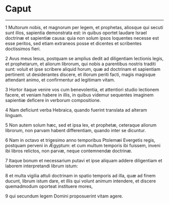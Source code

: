 # Caput 

***

1 Multorum nobis, et magnorum per legem, et prophetas, aliosque qui secuti sunt illos, sapientia demonstrata est: in quibus oportet laudare Israel doctrinæ et sapientiæ causa: quia non solum ipsos loquentes necesse est esse peritos, sed etiam extraneos posse et dicentes et scribentes doctissimos fieri.

2 Avus meus Iesus, postquam se amplius dedit ad diligentiam lectionis legis, et prophetarum, et aliorum librorum, qui nobis a parentibus nostris traditi sunt: voluit et ipse scribere aliquid horum, quæ ad doctrinam et sapientiam pertinent: ut desiderantes discere, et illorum periti facti, magis magisque attendant animo, et confirmentur ad legitimam vitam.

3 Hortor itaque venire vos cum benevolentia, et attentiori studio lectionem facere, et veniam habere in illis, in quibus videmur sequentes imaginem sapientiæ deficere in verborum compositione.

4 Nam deficiunt verba Hebraica, quando fuerint translata ad alteram linguam.

5 Non autem solum hæc, sed et ipsa lex, et prophetæ, ceteraque aliorum librorum, non parvam habent differentiam, quando inter se dicuntur.

6 Nam in octavo et trigesimo anno temporibus Ptolemæi Evergetis regis, postquam perveni in Ægyptum: et cum multum temporis ibi fuissem, inveni ibi libros relictos, non parvæ, neque contemnendæ doctrinæ.

7 Itaque bonum et necessarium putavi et ipse aliquam addere diligentiam et laborem interpretandi librum istum:

8 et multa vigilia attuli doctrinam in spatio temporis ad illa, quæ ad finem ducunt, librum istum dare, et illis qui volunt animum intendere, et discere quemadmodum oporteat instituere mores,

9 qui secundum legem Domini proposuerint vitam agere.

